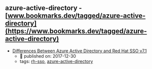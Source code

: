 azure-active-directory - [www.bookmarks.dev/tagged/azure-active-directory](https://www.bookmarks.dev/tagged/azure-active-directory)
---
* [Differences Between Azure Active Directory and Red Hat SSO v7.1](https://medium.com/@robert.broeckelmann/differences-between-azure-active-directory-and-red-hat-sso-v7-1-239dd77a5e9a)
    * :calendar: published on: 2017-12-30
    * tags: [rh-sso](../tags/rh-sso.md), [azure-active-directory](../tags/azure-active-directory.md)
